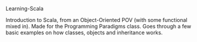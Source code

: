 Learning-Scala

Introduction to Scala, from an Object-Oriented POV (with some functional mixed in). Made for the Programming Paradigms class. Goes through a few basic examples on how classes, objects and inheritance works.
